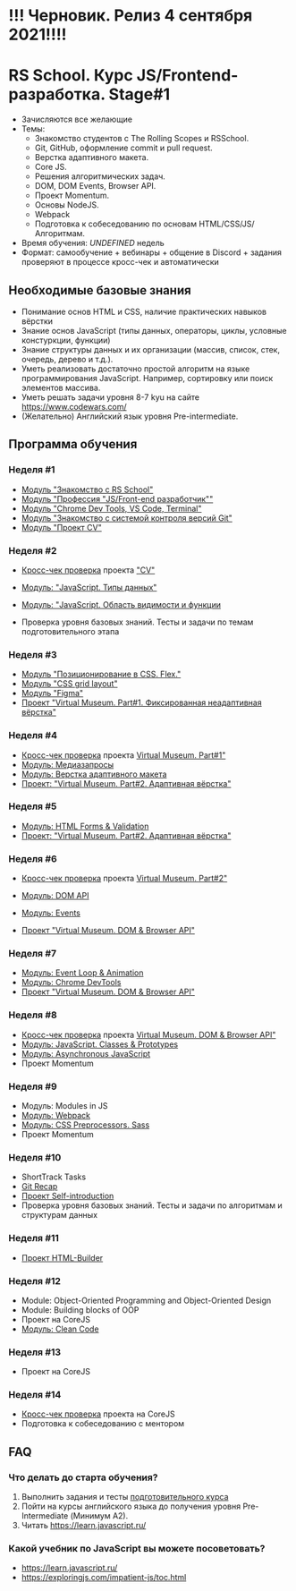 # !!! Черновик. Релиз 4 сентября 2021!!!!

# RS School. Курс JS/Frontend-разработка. Stage#1
- Зачисляются все желающие
- Темы:
    - Знакомство студентов с The Rolling Scopes и RSSchool.
    - Git, GitHub, оформление commit и pull request.
    - Верстка адаптивного макета.
    - Core JS.
    - Решения алгоритмических задач.
    - DOM, DOM Events, Browser API.
    - Проект Momentum.
    - Основы NodeJS.
    - Webpack
    - Подготовка к собеседованию по основам HTML/CSS/JS/Алгоритмам.
- Время обучения: *UNDEFINED* недель
- Формат: самообучение + вебинары + общение в Discord + задания проверяют в процессе кросс-чек и автоматически

## Необходимые базовые знания
- Понимание основ HTML и CSS, наличие практических навыков вёрстки
- Знание основ JavaScript (типы данных, операторы, циклы, условные констуркции, функции)
- Знание структуры данных и их организации (массив, список, стек, очередь, дерево и т.д.). 
- Уметь реализовать достаточно простой алгоритм на языке программирования JavaScript. Например, сортировку или поиск элементов массива.
- Уметь решать задачи уровня 8-7 kyu на сайте https://www.codewars.com/
- (Желательно) Английский язык уровня Pre-intermediate.

## Программа обучения
### Неделя #1 
- [Модуль "Знакомство с RS School"](modules/rs-school-intro/)
- [Модуль "Профессия \"JS/Front-end разработчик\""](modules/js-fe-developer/)
- [Модуль "Chrome Dev Tools, VS Code, Terminal"](modules/basic-tools/)
- [Модуль "Знакомство с системой контроля версий Git"](modules/git/) 
- [Модуль "Проект CV"](modules/project-cv)

### Неделя #2
- [Кросс-чек проверка](https://docs.rs.school/#/cross-check-flow) проекта ["CV"](modules/project-cv/) 

- [Модуль: "JavaScript. Типы данных"](modules/js-basics/)
- [Модуль: "JavaScript. Область видимости и функции](modules/functions/)
- Проверка уровня базовых знаний. Тесты и задачи по темам подготовительного этапа

### Неделя #3
- [Модуль "Позиционирование в CSS. Flex."](../stage0/modules/css-postioning/)
- [Модуль "CSS grid layout"](modules/css-grid/)
- [Модуль "Figma"](modules/figma/)
- [Проект "Virtual Museum. Part#1. Фиксированная неадаптивная вёрстка"](https://github.com/rolling-scopes-school/tasks/tree/master/tasks/museum)

### Неделя #4
- [Кросс-чек проверка](https://docs.rs.school/#/cross-check-flow) проекта [Virtual Museum. Part#1"](modules/project-virtual-museum)
- [Модуль: Медиазапросы](modules/media-queries/)
- [Модуль: Верстка адаптивного макета](markup-livecoding)
- [Проект: "Virtual Museum. Part#2. Адаптивная вёрстка"](https://github.com/rolling-scopes-school/tasks/tree/master/tasks/museum)

### Неделя #5
- [Модуль: HTML Forms & Validation](modules/html-form/)
- [Проект: "Virtual Museum. Part#2. Адаптивная вёрстка"](https://github.com/rolling-scopes-school/tasks/tree/master/tasks/museum)

### Неделя #6
- [Кросс-чек проверка](https://docs.rs.school/#/cross-check-flow) проекта [Virtual Museum. Part#2"](modules/project-virtual-museum)

- [Модуль: DOM API](modules/dom-api/)
- [Модуль: Events](modules/events/)
- [Проект "Virtual Museum. DOM & Browser API"](https://github.com/rolling-scopes-school/tasks/tree/master/tasks/museum)

### Неделя #7
- [Модуль: Event Loop & Animation](modules/eventloop-animation/)
- [Модуль: Chrome DevTools](modules/chrome-devtools/)
- [Проект "Virtual Museum. DOM & Browser API"](https://github.com/rolling-scopes-school/tasks/tree/master/tasks/museum)

### Неделя #8
- [Кросс-чек проверка](https://docs.rs.school/#/cross-check-flow) проекта [Virtual Museum. DOM & Browser API"](modules/project-virtual-museum)
- [Модуль: JavaScript. Classes & Prototypes](modules/classes-prototypes/)
- [Модуль: Asynchronous JavaScript](modules/async/)
- Проект Momentum

### Неделя #9
- Модуль: Modules in JS
- [Модуль: Webpack](modules/webpack/)
- [Модуль: CSS Preprocessors. Sass](modules/sass/)
- Проект Momentum

### Неделя #10
- ShortTrack Tasks
- [Git Recap](modules/git-recap/)
- [Проект Self-introduction](modules/html-builder/)
- Проверка уровня базовых знаний. Тесты и задачи по алгоритмам и структурам данных
 
### Неделя #11
- [Проект HTML-Builder](modules/html-builder/)

### Неделя #12
- Module: Object-Oriented Programming and Object-Oriented Design
- Module: Building blocks of OOP
- Проект на СoreJS
- [Модуль: Clean Code](modules/clean-code/)

### Неделя #13
- Проект на СoreJS

### Неделя #14
- [Кросс-чек проверка](https://docs.rs.school/#/cross-check-flow) проекта на СoreJS
- Подготовка к собеседованию с ментором

## FAQ
### Что делать до старта обучения? 
1. Выполнить задания и тесты [подготовительного курса](stage0/)
2. Пойти на курсы английского языка до получения уровня Pre-Intermediate (Минимум A2).
3. Читать https://learn.javascript.ru/

### Какой учебник по JavaScript вы можете посоветовать?
- https://learn.javascript.ru/
- https://exploringjs.com/impatient-js/toc.html
 



